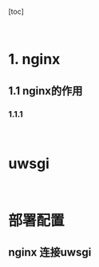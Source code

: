 [toc]







&emsp;
&emsp;
# 1. nginx
## 1.1 nginx的作用
### 1.1.1 








&emsp;
&emsp;
# uwsgi







&emsp;
&emsp;
# 部署配置
## nginx 连接uwsgi

